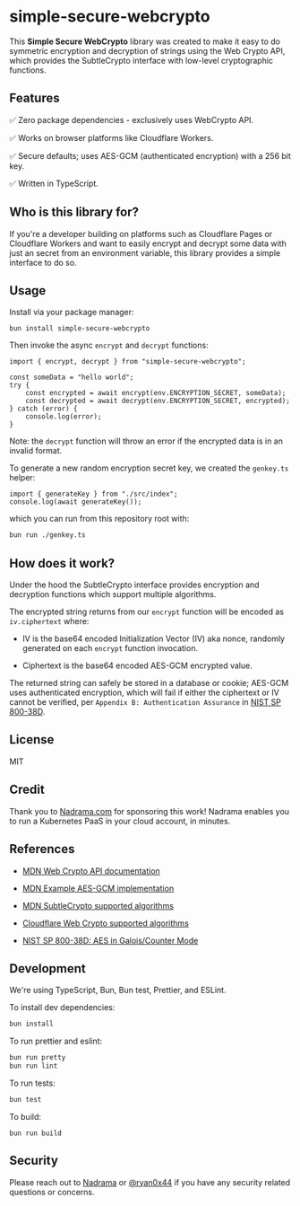 # simple-secure-webcrypto

This __Simple Secure WebCrypto__ library was created to make it easy to do symmetric encryption and decryption of strings using the Web Crypto API, which provides the SubtleCrypto interface with low-level cryptographic functions.

## Features

✅ Zero package dependencies - exclusively uses WebCrypto API.

✅ Works on browser platforms like Cloudflare Workers.

✅ Secure defaults; uses AES-GCM (authenticated encryption) with a 256 bit key.

✅ Written in TypeScript.

## Who is this library for?

If you're a developer building on platforms such as Cloudflare Pages or Cloudflare Workers and want to easily encrypt and decrypt some data with just an secret from an environment variable, this library provides a simple interface to do so.

## Usage

Install via your package manager:

```
bun install simple-secure-webcrypto
```

Then invoke the async `encrypt` and `decrypt` functions:

```
import { encrypt, decrypt } from "simple-secure-webcrypto";

const someData = "hello world";
try {
    const encrypted = await encrypt(env.ENCRYPTION_SECRET, someData);
    const decrypted = await decrypt(env.ENCRYPTION_SECRET, encrypted);
} catch (error) {
    console.log(error);
}
```

Note: the `decrypt` function will throw an error if the encrypted data is in an invalid format.

To generate a new random encryption secret key, we created the `genkey.ts` helper:

```
import { generateKey } from "./src/index";
console.log(await generateKey());
```

which you can run from this repository root with:

```bash
bun run ./genkey.ts
```

## How does it work?

Under the hood the SubtleCrypto interface provides encryption and decryption functions which support multiple algorithms.

The encrypted string returns from our `encrypt` function will be encoded as `iv.ciphertext` where:

* IV is the base64 encoded Initialization Vector (IV) aka nonce, randomly generated on each `encrypt` function invocation.

* Ciphertext is the base64 encoded AES-GCM encrypted value.

The returned string can safely be stored in a database or cookie; AES-GCM uses authenticated encryption, which will fail if either the ciphertext or IV cannot be verified, per `Appendix B: Authentication Assurance` in [NIST SP 800-38D](https://csrc.nist.gov/pubs/sp/800/38/d/final).

## License

MIT

## Credit

Thank you to [Nadrama.com](https://nadrama.com) for sponsoring this work! Nadrama enables you to run a Kubernetes PaaS in your cloud account, in minutes.

## References

* [MDN Web Crypto API documentation](https://developer.mozilla.org/en-US/docs/Web/API/Web_Crypto_API)

* [MDN Example AES-GCM implementation](https://github.com/mdn/dom-examples/blob/main/web-crypto/encrypt-decrypt/aes-gcm.js)

* [MDN SubtleCrypto supported algorithms](https://developer.mozilla.org/en-US/docs/Web/API/SubtleCrypto/encrypt#supported_algorithms)

* [Cloudflare Web Crypto supported algorithms](https://developers.cloudflare.com/workers/runtime-apis/web-crypto/#supported-algorithms)

* [NIST SP 800-38D: AES in Galois/Counter Mode](https://csrc.nist.gov/pubs/sp/800/38/d/final)

## Development

We're using TypeScript, Bun, Bun test, Prettier, and ESLint.

To install dev dependencies:

```bash
bun install
```

To run prettier and eslint:

```bash
bun run pretty
bun run lint
```

To run tests:

```bash
bun test
```

To build:

```
bun run build
```

## Security

Please reach out to [Nadrama](https://nadrama.com) or [@ryan0x44](https://ryan0x44.com) if you have any security related questions or concerns.
